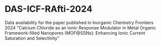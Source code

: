 # DAS-ICF-RAfti-2024
Data availability for the paper published in Inorganic Chemistry Frontiers 2024 "Calcium Chloride as an Ionic Response Modulator in Metal Organic Framework-filled Nanopores (MOF@SSNs): Enhancing Ionic Current Saturation and Selectivity"
